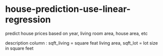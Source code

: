 # house-prediction-use-linear-regression

predict house prices based on year, living room area, house area, etc

description column : 
sqft_living = square feat living area,
sqft_lot = lot size in square feet

